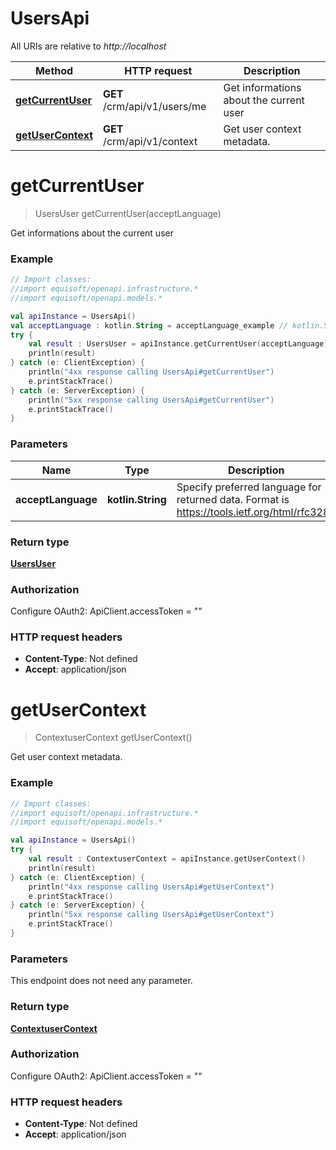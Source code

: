 # UsersApi

All URIs are relative to *http://localhost*

Method | HTTP request | Description
------------- | ------------- | -------------
[**getCurrentUser**](UsersApi.md#getCurrentUser) | **GET** /crm/api/v1/users/me | Get informations about the current user
[**getUserContext**](UsersApi.md#getUserContext) | **GET** /crm/api/v1/context | Get user context metadata.


<a name="getCurrentUser"></a>
# **getCurrentUser**
> UsersUser getCurrentUser(acceptLanguage)

Get informations about the current user

### Example
```kotlin
// Import classes:
//import equisoft/openapi.infrastructure.*
//import equisoft/openapi.models.*

val apiInstance = UsersApi()
val acceptLanguage : kotlin.String = acceptLanguage_example // kotlin.String | Specify preferred language for returned data. Format is https://tools.ietf.org/html/rfc3282
try {
    val result : UsersUser = apiInstance.getCurrentUser(acceptLanguage)
    println(result)
} catch (e: ClientException) {
    println("4xx response calling UsersApi#getCurrentUser")
    e.printStackTrace()
} catch (e: ServerException) {
    println("5xx response calling UsersApi#getCurrentUser")
    e.printStackTrace()
}
```

### Parameters

Name | Type | Description  | Notes
------------- | ------------- | ------------- | -------------
 **acceptLanguage** | **kotlin.String**| Specify preferred language for returned data. Format is https://tools.ietf.org/html/rfc3282 | [optional]

### Return type

[**UsersUser**](UsersUser.md)

### Authorization


Configure OAuth2:
    ApiClient.accessToken = ""

### HTTP request headers

 - **Content-Type**: Not defined
 - **Accept**: application/json

<a name="getUserContext"></a>
# **getUserContext**
> ContextuserContext getUserContext()

Get user context metadata.

### Example
```kotlin
// Import classes:
//import equisoft/openapi.infrastructure.*
//import equisoft/openapi.models.*

val apiInstance = UsersApi()
try {
    val result : ContextuserContext = apiInstance.getUserContext()
    println(result)
} catch (e: ClientException) {
    println("4xx response calling UsersApi#getUserContext")
    e.printStackTrace()
} catch (e: ServerException) {
    println("5xx response calling UsersApi#getUserContext")
    e.printStackTrace()
}
```

### Parameters
This endpoint does not need any parameter.

### Return type

[**ContextuserContext**](ContextuserContext.md)

### Authorization


Configure OAuth2:
    ApiClient.accessToken = ""

### HTTP request headers

 - **Content-Type**: Not defined
 - **Accept**: application/json

